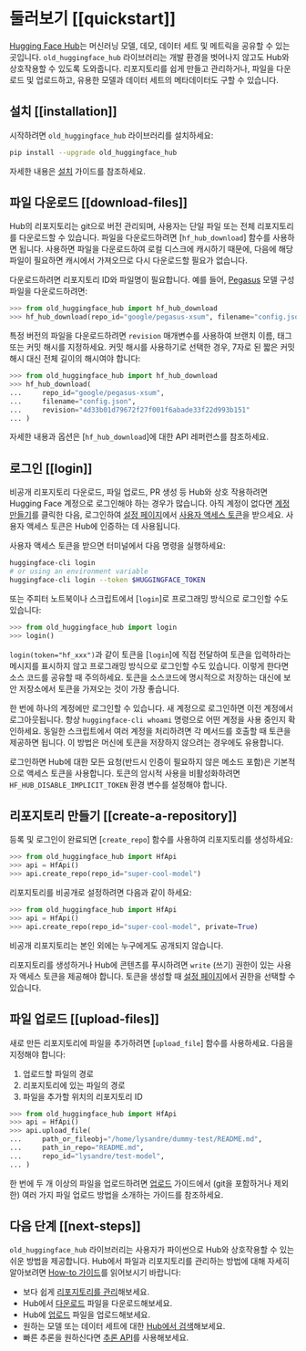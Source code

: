 <!--⚠️ Note that this file is in Markdown but contain specific syntax for our doc-builder (similar to MDX) that may not be
rendered properly in your Markdown viewer.
-->

# 둘러보기 [[quickstart]]

[Hugging Face Hub](https://huggingface.co/)는 머신러닝 모델, 데모, 데이터 세트 및 메트릭을 공유할 수 있는 곳입니다. `old_huggingface_hub` 라이브러리는 개발 환경을 벗어나지 않고도 Hub와 상호작용할 수 있도록 도와줍니다. 리포지토리를 쉽게 만들고 관리하거나, 파일을 다운로드 및 업로드하고, 유용한 모델과 데이터 세트의 메타데이터도 구할 수 있습니다.

## 설치 [[installation]]

시작하려면 `old_huggingface_hub` 라이브러리를 설치하세요:

```bash
pip install --upgrade old_huggingface_hub
```

자세한 내용은 [설치](./installation) 가이드를 참조하세요.

## 파일 다운로드 [[download-files]]

Hub의 리포지토리는 git으로 버전 관리되며, 사용자는 단일 파일 또는 전체 리포지토리를 다운로드할 수 있습니다. 파일을 다운로드하려면 [`hf_hub_download`] 함수를 사용하면 됩니다.
사용하면 파일을 다운로드하여 로컬 디스크에 캐시하기 때문에, 다음에 해당 파일이 필요하면 캐시에서 가져오므로 다시 다운로드할 필요가 없습니다.

다운로드하려면 리포지토리 ID와 파일명이 필요합니다. 예를 들어, [Pegasus](https://huggingface.co/google/pegasus-xsum) 모델 구성 파일을 다운로드하려면:

```py
>>> from old_huggingface_hub import hf_hub_download
>>> hf_hub_download(repo_id="google/pegasus-xsum", filename="config.json")
```

특정 버전의 파일을 다운로드하려면 `revision` 매개변수를 사용하여 브랜치 이름, 태그 또는 커밋 해시를 지정하세요. 커밋 해시를 사용하기로 선택한 경우, 7자로 된 짧은 커밋 해시 대신 전체 길이의 해시여야 합니다:

```py
>>> from old_huggingface_hub import hf_hub_download
>>> hf_hub_download(
...     repo_id="google/pegasus-xsum",
...     filename="config.json",
...     revision="4d33b01d79672f27f001f6abade33f22d993b151"
... )
```

자세한 내용과 옵션은 [`hf_hub_download`]에 대한 API 레퍼런스를 참조하세요.

## 로그인 [[login]]

비공개 리포지토리 다운로드, 파일 업로드, PR 생성 등 Hub와 상호 작용하려면 Hugging Face 계정으로 로그인해야 하는 경우가 많습니다.
아직 계정이 없다면 [계정 만들기](https://huggingface.co/join)를 클릭한 다음, 로그인하여 [설정 페이지](https://huggingface.co/settings/tokens)에서 [사용자 액세스 토큰](https://huggingface.co/docs/hub/security-tokens)을 받으세요. 사용자 액세스 토큰은 Hub에 인증하는 데 사용됩니다.

사용자 액세스 토큰을 받으면 터미널에서 다음 명령을 실행하세요:

```bash
huggingface-cli login
# or using an environment variable
huggingface-cli login --token $HUGGINGFACE_TOKEN
```

또는 주피터 노트북이나 스크립트에서 [`login`]로 프로그래밍 방식으로 로그인할 수도 있습니다:

```py
>>> from old_huggingface_hub import login
>>> login()
```

`login(token="hf_xxx")`과 같이 토큰을 [`login`]에 직접 전달하여 토큰을 입력하라는 메시지를 표시하지 않고 프로그래밍 방식으로 로그인할 수도 있습니다. 이렇게 한다면 소스 코드를 공유할 때 주의하세요. 토큰을 소스코드에 명시적으로 저장하는 대신에 보안 저장소에서 토큰을 가져오는 것이 가장 좋습니다.

한 번에 하나의 계정에만 로그인할 수 있습니다. 새 계정으로 로그인하면 이전 계정에서 로그아웃됩니다. 항상 `huggingface-cli whoami` 명령으로 어떤 계정을 사용 중인지 확인하세요.
동일한 스크립트에서 여러 계정을 처리하려면 각 메서드를 호출할 때 토큰을 제공하면 됩니다. 이 방법은 머신에 토큰을 저장하지 않으려는 경우에도 유용합니다.

<Tip warning={true}>

로그인하면 Hub에 대한 모든 요청(반드시 인증이 필요하지 않은 메소드 포함)은 기본적으로 액세스 토큰을 사용합니다. 토큰의 암시적 사용을 비활성화하려면 `HF_HUB_DISABLE_IMPLICIT_TOKEN` 환경 변수를 설정해야 합니다.

</Tip>

## 리포지토리 만들기 [[create-a-repository]]

등록 및 로그인이 완료되면 [`create_repo`] 함수를 사용하여 리포지토리를 생성하세요:

```py
>>> from old_huggingface_hub import HfApi
>>> api = HfApi()
>>> api.create_repo(repo_id="super-cool-model")
```

리포지토리를 비공개로 설정하려면 다음과 같이 하세요:

```py
>>> from old_huggingface_hub import HfApi
>>> api = HfApi()
>>> api.create_repo(repo_id="super-cool-model", private=True)
```

비공개 리포지토리는 본인 외에는 누구에게도 공개되지 않습니다.

<Tip>

리포지토리를 생성하거나 Hub에 콘텐츠를 푸시하려면 `write` (쓰기) 권한이 있는 사용자 액세스 토큰을 제공해야 합니다. 토큰을 생성할 때 [설정 페이지](https://huggingface.co/settings/tokens)에서 권한을 선택할 수 있습니다.

</Tip>

## 파일 업로드 [[upload-files]]

새로 만든 리포지토리에 파일을 추가하려면 [`upload_file`] 함수를 사용하세요. 다음을 지정해야 합니다:

1. 업로드할 파일의 경로
2. 리포지토리에 있는 파일의 경로
3. 파일을 추가할 위치의 리포지토리 ID

```py
>>> from old_huggingface_hub import HfApi
>>> api = HfApi()
>>> api.upload_file(
...     path_or_fileobj="/home/lysandre/dummy-test/README.md",
...     path_in_repo="README.md",
...     repo_id="lysandre/test-model",
... )
```

한 번에 두 개 이상의 파일을 업로드하려면 [업로드](./guides/upload) 가이드에서 (git을 포함하거나 제외한) 여러 가지 파일 업로드 방법을 소개하는 가이드를 참조하세요.

## 다음 단계 [[next-steps]]

`old_huggingface_hub` 라이브러리는 사용자가 파이썬으로 Hub와 상호작용할 수 있는 쉬운 방법을 제공합니다. Hub에서 파일과 리포지토리를 관리하는 방법에 대해 자세히 알아보려면 [How-to 가이드](./guides/overview)를 읽어보시기 바랍니다:

- 보다 쉽게 [리포지토리를 관리](./guides/repository)해보세요.
- Hub에서 [다운로드](./guides/download) 파일을 다운로드해보세요.
- Hub에 [업로드](./guides/upload) 파일을 업로드해보세요.
- 원하는 모델 또는 데이터 세트에 대한 [Hub에서 검색](./guides/search)해보세요.
- 빠른 추론을 원하신다면 [추론 API](./guides/inference)를 사용해보세요.
